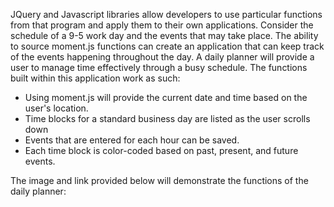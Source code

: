 JQuery and Javascript libraries allow developers to use particular functions from that program and apply them to their own applications. Consider the schedule of a 9-5 work day and the events that may take place. The ability to source moment.js functions can create an application that can keep track of the events happening throughout the day. A daily planner will provide a user to manage time effectively through a busy schedule. The functions built within this application work as such:

- Using moment.js will provide the current date and time based on the user's location.
- Time blocks for a standard business day are listed as the user scrolls down
- Events that are entered for each hour can be saved.
- Each time block is color-coded based on past, present, and future events.

The image and link provided below will demonstrate the functions of the daily planner:
